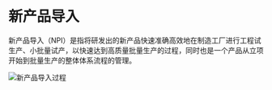 # 新产品导入

新产品导入（NPI）是指将研发出的新产品快速准确高效地在制造工厂进行工程试生产、小批量试产，以快速达到高质量批量生产的过程，同时也是一个产品从立项开始到批量生产的整体体系流程的管理。

![新产品导入过程](https://ngte-superbed.oss-cn-beijing.aliyuncs.com/uPic/KpyNNFzwqZrn.png)
